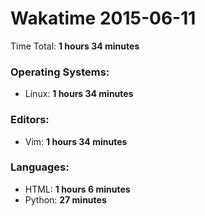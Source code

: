 # Wakatime 2015-06-11

Time Total: **1 hours 34 minutes**

### Operating Systems:
- Linux: **1 hours 34 minutes** 

### Editors:
- Vim: **1 hours 34 minutes** 

### Languages:
- HTML: **1 hours 6 minutes** 
- Python: **27 minutes** 

